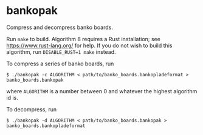 # bankopak

Compress and decompress banko boards.

Run `make` to build.  Algorithm 8 requires a Rust installation; see
https://www.rust-lang.org/ for help.  If you do not wish to build this
algorithm, run `DISABLE_RUST=1 make` instead.

To compress a series of banko boards, run

    $ ./bankopak -c ALGORITHM < path/to/banko_boards.bankopladeformat > banko_boards.bankopak

where `ALGORITHM` is a number between 0 and whatever the highest algorithm id
is.

To decompress, run

    $ ./bankopak -d ALGORITHM < path/to/banko_boards.bankopak > banko_boards.bankopladeformat

